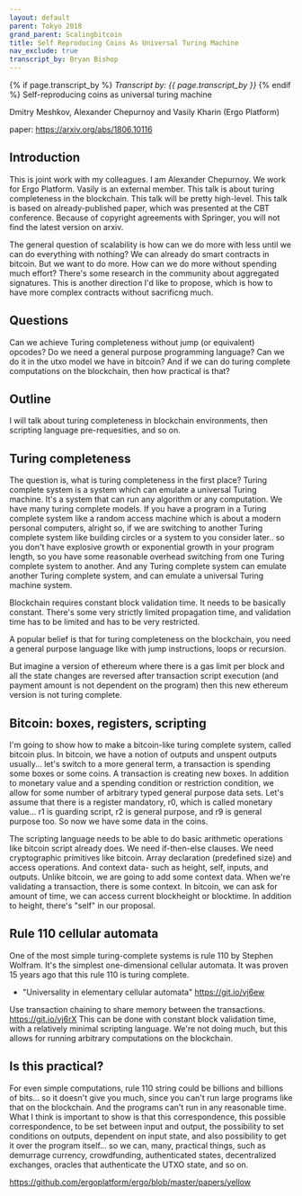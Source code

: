 ```yaml
---
layout: default
parent: Tokyo 2018
grand_parent: Scalingbitcoin
title: Self Reproducing Coins As Universal Turing Machine
nav_exclude: true
transcript_by: Bryan Bishop
---
```


{% if page.transcript_by %} <i>Transcript by:
{{ page.transcript_by }}</i> {% endif %} Self-reproducing coins as
universal turing machine

Dmitry Meshkov, Alexander Chepurnoy and Vasily Kharin (Ergo Platform)

paper: <https://arxiv.org/abs/1806.10116>

## Introduction

This is joint work with my colleagues. I am Alexander Chepurnoy. We work
for Ergo Platform. Vasily is an external member. This talk is about
turing completeness in the blockchain. This talk will be pretty
high-level. This talk is based on already-published paper, which was
presented at the CBT conference. Because of copyright agreements with
Springer, you will not find the latest version on arxiv.

The general question of scalability is how can we do more with less
until we can do everything with nothing? We can already do smart
contracts in bitcoin. But we want to do more. How can we do more without
spending much effort? There's some research in the community about
aggregated signatures. This is another direction I'd like to propose,
which is how to have more complex contracts without sacrificng much.

## Questions

Can we achieve Turing completeness without jump (or equivalent) opcodes?
Do we need a general purpose programming language? Can we do it in the
utxo model we have in bitcoin? And if we can do turing complete
computations on the blockchain, then how practical is that?

## Outline

I will talk about turing completeness in blockchain environments, then
scripting language pre-requesities, and so on.

## Turing completeness

The question is, what is turing completeness in the first place? Turing
complete system is a system which can emulate a universal Turing
machine. It's a system that can run any algorithm or any computation. We
have many turing complete models. If you have a program in a Turing
complete system like a random access machine which is about a modern
personal computers, alright so, if we are switching to another Turing
complete system like building circles or a system to you consider
later.. so you don't have explosive growth or exponential growth in your
program length, so you have some reasonable overhead switching from one
Turing complete system to another. And any Turing complete system can
emulate another Turing complete system, and can emulate a universal
Turing machine system.

Blockchain requires constant block validation time. It needs to be
basically constant. There's some very strictly limited propagation time,
and validation time has to be limited and has to be very restricted.

A popular belief is that for turing completeness on the blockchain, you
need a general purpose language like with jump instructions, loops or
recursion.

But imagine a version of ethereum where there is a gas limit per block
and all the state changes are reversed after transaction script
execution (and payment amount is not dependent on the program) then this
new ethereum version is not turing complete.

## Bitcoin: boxes, registers, scripting

I'm going to show how to make a bitcoin-like turing complete system,
called bitcoin plus. In bitcoin, we have a notion of outputs and unspent
outputs usually... let's switch to a more general term, a transaction is
spending some boxes or some coins. A transaction is creating new boxes.
In addition to monetary value and a spending condition or restriction
condition, we allow for some number of arbitrary typed general purpose
data sets. Let's assume that there is a register mandatory, r0, which is
called monetary value... r1 is guarding script, r2 is general purpose,
and r9 is general purpose too. So now we have some data in the coins.

The scripting language needs to be able to do basic arithmetic
operations like bitcoin script already does. We need if-then-else
clauses. We need cryptographic primitives like bitcoin. Array
declaration (predefined size) and access operations. And context data-
such as height, self, inputs, and outputs. Unlike bitcoin, we are going
to add some context data. When we're validating a transaction, there is
some context. In bitcoin, we can ask for amount of time, we can access
current blockheight or blocktime. In addition to height, there's "self"
in our proposal.

## Rule 110 cellular automata

One of the most simple turing-complete systems is rule 110 by Stephen
Wolfram. It's the simplest one-dimensional cellular automata. It was
proven 15 years ago that this rule 110 is turing complete.

- "Universality in elementary cellular automata" <https://git.io/vj6ew>

Use transaction chaining to share memory between the transactions.
<https://git.io/vj6rX> This can be done with constant block validation
time, with a relatively minimal scripting language. We're not doing
much, but this allows for running arbitrary computations on the
blockchain.

## Is this practical?

For even simple computations, rule 110 string could be billions and
billions of bits... so it doesn't give you much, since you can't run
large programs like that on the blockchain. And the programs can't run
in any reasonable time. What I think is important to show is that this
correspondence, this possible correspondence, to be set between input
and output, the possibility to set conditions on outputs, dependent on
input state, and also possibility to get it over the program itself...
so we can, many, practical things, such as demurrage currency,
crowdfunding, authenticated states, decentralized exchanges, oracles
that authenticate the UTXO state, and so on.

<https://github.com/ergoplatform/ergo/blob/master/papers/yellow>
